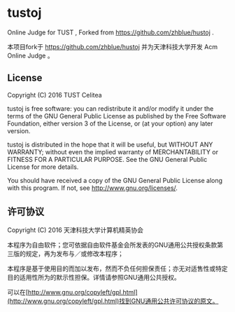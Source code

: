 tustoj
===========

Online Judge for TUST , Forked from https://github.com/zhblue/hustoj .

本项目fork于 https://github.com/zhblue/hustoj 并为天津科技大学开发 Acm Online Judge 。


## License

Copyright (C) 2016 TUST Celitea

tustoj is free software: you can redistribute it and/or modify it under the terms of the GNU General Public License as published by the Free Software Foundation, either version 3 of the License, or (at your option) any later version.

tustoj is distributed in the hope that it will be useful, but WITHOUT ANY WARRANTY; without even the implied warranty of MERCHANTABILITY or FITNESS FOR A PARTICULAR PURPOSE.  See the GNU General Public License for more details.

You should have received a copy of the GNU General Public License along with this program.  If not, see <http://www.gnu.org/licenses/>.

## 许可协议

Copyright (C) 2016 天津科技大学计算机精英协会

本程序为自由软件；您可依据自由软件基金会所发表的GNU通用公共授权条款第三版的规定，再为发布与／或修改本程序；

本程序是基于使用目的而加以发布，然而不负任何担保责任；亦无对适售性或特定目的适用性所为的默示性担保。详情请参照GNU通用公共授权。

可以在[http://www.gnu.org/copyleft/gpl.html](http://www.gnu.org/copyleft/gpl.html)找到GNU通用公共许可协议的原文。
